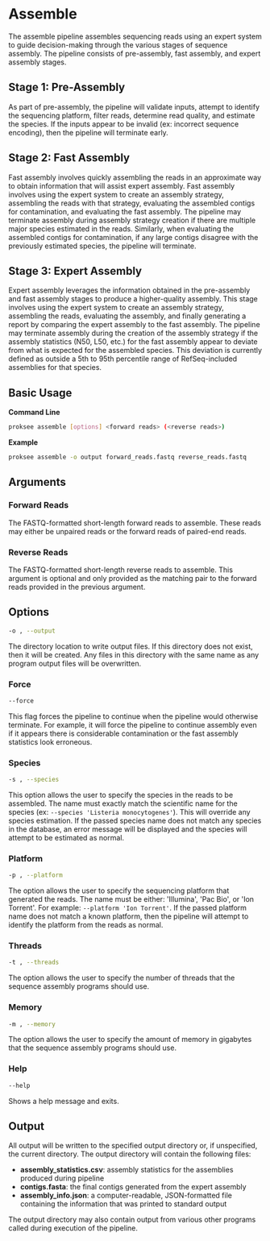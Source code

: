 # Assemble

The assemble pipeline assembles sequencing reads using an expert system to guide decision-making through the various stages of sequence assembly. The pipeline consists of pre-assembly, fast assembly, and expert assembly stages.

## Stage 1: Pre-Assembly

As part of pre-assembly, the pipeline will validate inputs, attempt to identify the sequencing platform, filter reads, determine read quality, and estimate the species. If the inputs appear to be invalid (ex: incorrect sequence encoding), then the pipeline will terminate early.

## Stage 2: Fast Assembly

Fast assembly involves quickly assembling the reads in an approximate way to obtain information that will assist expert assembly. Fast assembly involves using the expert system to create an assembly strategy, assembling the reads with that strategy, evaluating the assembled contigs for contamination, and evaluating the fast assembly. The pipeline may terminate assembly during assembly strategy creation if there are multiple major species estimated in the reads. Similarly, when evaluating the assembled contigs for contamination, if any large contigs disagree with the previously estimated species, the pipeline will terminate.

## Stage 3: Expert Assembly

Expert assembly leverages the information obtained in the pre-assembly and fast assembly stages to produce a higher-quality assembly. This stage involves using the expert system to create an assembly strategy, assembling the reads, evaluating the assembly, and finally generating a report by comparing the expert assembly to the fast assembly. The pipeline may terminate assembly during the creation of the assembly strategy if the assembly statistics (N50, L50, etc.) for the fast assembly appear to deviate from what is expected for the assembled species. This deviation is currently defined as outside a 5th to 95th percentile range of RefSeq-included assemblies for that species.

## Basic Usage

**Command Line**

```bash
proksee assemble [options] <forward reads> (<reverse reads>)
```

**Example**

```bash
proksee assemble -o output forward_reads.fastq reverse_reads.fastq
```

## Arguments

### Forward Reads

The FASTQ-formatted short-length forward reads to assemble. These reads may either be unpaired reads or the forward reads of paired-end reads.

### Reverse Reads

The FASTQ-formatted short-length reverse reads to assemble. This argument is optional and only provided as the matching pair to the forward reads provided in the previous argument.

## Options

```bash
-o , --output
```

The directory location to write output files. If this directory does not exist, then it will be created. Any files in this directory with the same name as any program output files will be overwritten.

### Force

```bash
--force
```

This flag forces the pipeline to continue when the pipeline would otherwise terminate. For example, it will force the pipeline to continue assembly even if it appears there is considerable contamination or the fast assembly statistics look erroneous.

### Species

```bash
-s , --species
```

This option allows the user to specify the species in the reads to be assembled. The name must exactly match the scientific name for the species (ex: `--species 'Listeria monocytogenes'`). This will override any species estimation. If the passed species name does not match any species in the database, an error message will be displayed and the species will attempt to be estimated as normal.

### Platform

```bash
-p , --platform
```

The option allows the user to specify the sequencing platform that generated the reads. The name must be either: 'Illumina', 'Pac Bio', or 'Ion Torrent'. For example: `--platform 'Ion Torrent'`. If the passed platform name does not match a known platform, then the pipeline will attempt to identify the platform from the reads as normal.

### Threads

```bash
-t , --threads
```

The option allows the user to specify the number of threads that the sequence assembly programs should use.

### Memory

```bash
-m , --memory
```

The option allows the user to specify the amount of memory in gigabytes that the sequence assembly programs should use.

### Help

```bash
--help
```

Shows a help message and exits.

## Output

All output will be written to the specified output directory or, if unspecified, the current directory. The output directory will contain the following files:

- **assembly_statistics.csv**: assembly statistics for the assemblies produced during pipeline
- **contigs.fasta**: the final contigs generated from the expert assembly
- **assembly_info.json**: a computer-readable, JSON-formatted file containing the information that was printed to standard output

The output directory may also contain output from various other programs called during execution of the pipeline.
